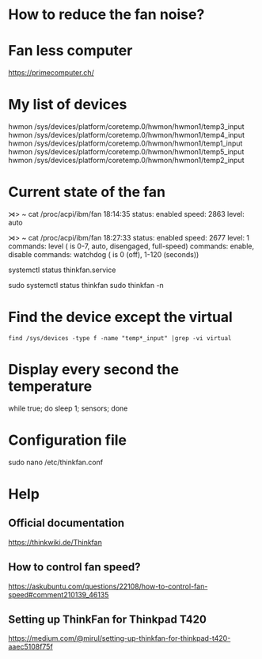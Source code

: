 # How to reduce the fan noise?

# Fan less computer

https://primecomputer.ch/

# My list of devices

hwmon /sys/devices/platform/coretemp.0/hwmon/hwmon1/temp3_input
hwmon /sys/devices/platform/coretemp.0/hwmon/hwmon1/temp4_input
hwmon /sys/devices/platform/coretemp.0/hwmon/hwmon1/temp1_input
hwmon /sys/devices/platform/coretemp.0/hwmon/hwmon1/temp5_input
hwmon /sys/devices/platform/coretemp.0/hwmon/hwmon1/temp2_input



# Current state of the fan
⋊> ~ cat /proc/acpi/ibm/fan                                                            18:14:35
status:		enabled
speed:		2863
level:		auto


⋊> ~ cat /proc/acpi/ibm/fan                                                            18:27:33
status:		enabled
speed:		2677
level:		1
commands:	level <level> (<level> is 0-7, auto, disengaged, full-speed)
commands:	enable, disable
commands:	watchdog <timeout> (<timeout> is 0 (off), 1-120 (seconds))


systemctl status thinkfan.service

sudo systemctl status thinkfan
sudo thinkfan -n


# Find the device except the virtual

```
find /sys/devices -type f -name "temp*_input" |grep -vi virtual
```

# Display every second the temperature

while true; do sleep 1; sensors; done

# Configuration file

sudo nano /etc/thinkfan.conf


# Help

## Official documentation

https://thinkwiki.de/Thinkfan


## How to control fan speed?

https://askubuntu.com/questions/22108/how-to-control-fan-speed#comment210139_46135

## Setting up ThinkFan for Thinkpad T420

https://medium.com/@mirul/setting-up-thinkfan-for-thinkpad-t420-aaec5108f75f